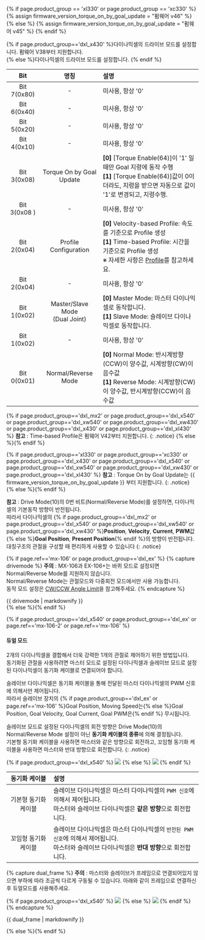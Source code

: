 
{% if page.product_group == 'xl330' or page.product_group == 'xc330' %}
{% assign firmware_version_torque_on_by_goal_update = "펌웨어 v46" %}
{% else %}
{% assign firmware_version_torque_on_by_goal_update = "펌웨어 v45" %}
{% endif %}

{% if page.product_group=='dxl_x430' %}다이나믹셀의 드라이브 모드를 설정합니다. 펌웨어 V38부터 지원합니다.  
{% else %}다이나믹셀의 드라이브 모드를 설정합니다.
{% endif %}

|         Bit         |                     명칭            | 설명                                                                                                                                                                                                       |
|:-------------------:|:-----------------------------------:|:-----------------------------------------------------------------------------------------------------------------------------------------------------------------------------------------------------------|
|     Bit 7(0x80)     |                      -              | 미사용, 항상 '0'                                                                                                                                                                                           |
|     Bit 6(0x40)     |                      -              | 미사용, 항상 '0'                                                                                                                                                                                           |
|     Bit 5(0x20)     |                      -              | 미사용, 항상 '0'                                                                                                                                                                                           |
|     Bit 4(0x10)     |                      -              | 미사용, 항상 '0'                                                                                                                                                                                           |{% if page.product_group=='xl330' or page.product_group=='xc330' or page.product_group=='dxl_x430' or page.product_group=='dxl_x540' or page.product_group=='dxl_xw540' or page.product_group=='dxl_xw430' or page.product_group=='dxl_xl430' %}
|     Bit 3(0x08)     |                      Torque On by Goal Update              | **[0]** [Torque Enable(64)]이 '1' 일때만 Goal 지령에 동작 수행 <br> **[1]** [Torque Enable(64)]값이 0이더라도, 지령을 받으면 자동으로 값이 '1'로 변경되고, 지령수행.                                |{% else %}
|     Bit 3(0x08 )    |                      -              | 미사용, 항상 '0'                                                                                                                                                                                            |{% endif %}   {% if page.product_group=='xl330' or page.product_group=='xc330' or page.product_group=='dxl_x430' or page.product_group=='dxl_x540' or page.product_group=='dxl_xw540' or page.product_group=='dxl_xw430' or page.product_group=='dxl_xl430' or page.product_group=='dxl_mx2' %}
|     Bit 2(0x04)     |           Profile Configuration     | **[0]** Velocity-based Profile: 속도를 기준으로 Profile 생성<br />**[1]** Time-based Profile: 시간을 기준으로 Profile 생성<br />※ 자세한 사항은 [Profile](#profile)를 참고하세요.                                       |{% else %}
|     Bit 2(0x04)     |                      -              | 미사용, 항상 '0'                                                                                                                                                                                           |{% endif %}{% if page.product_group=='dxl_x540' or page.product_group=='dxl_ex' or page.ref=='mx-106-2' or page.ref=='mx-106' %}
|     Bit 1(0x02)     | Master/Slave Mode<br />(Dual Joint) | **[0]** Master Mode: 마스터 다이나믹셀로 동작합니다.<br />**[1]** Slave Mode: 슬레이브 다이나믹셀로 동작합니다.                                                                                                          |{% else %}
|     Bit 1(0x02)     |                      -              | 미사용, 항상 '0'                                                                                                                                                                                           |{% endif %}
|     Bit 0(0x01)     |        Normal/Reverse Mode          | **[0]** Normal Mode: 반시계방향(CCW)이 양수값, 시계방향(CW)이 음수값<br />**[1]** Reverse Mode: 시계방향(CW)이 양수값, 반시계방향(CCW)이 음수값                                                                           |

{% if page.product_group=='dxl_mx2' or page.product_group=='dxl_x540' or page.product_group=='dxl_xw540' or page.product_group=='dxl_xw430' or page.product_group=='dxl_x430' or page.product_group=='dxl_xl430' %}
**참고** : Time-based Profile은 펌웨어 V42부터 지원합니다.
{: .notice}
{% else %}{% endif %}

{% if page.product_group=='xl330' or page.product_group=='xc330' or page.product_group=='dxl_x430' or page.product_group=='dxl_x540' or page.product_group=='dxl_xw540' or page.product_group=='dxl_xw430' or page.product_group=='dxl_xl430' %}
**참고** : Torque On by Goal Update는 {{ firmware_version_torque_on_by_goal_update }} 부터 지원합니다.
{: .notice}
{% else %}{% endif %}

**참고** : Drive Mode(10)의 0번 비트(Normal/Reverse Mode)를 설정하면, 다이나믹셀의 기본동작 방향이 반전됩니다.  
따라서 다이나믹셀의 {% if page.product_group=='dxl_mx2' or page.product_group=='dxl_x540' or page.product_group=='dxl_xw540' or page.product_group=='dxl_xw430' %}**Position**, **Velocity**, **Current**, **PWM**값{% else %}**Goal Position**, **Present Position**{% endif %}의 방향이 반전됩니다.  
대칭구조의 관절을 구성할 때 편리하게 사용할 수 있습니다
{: .notice}

{% if page.ref=='mx-106' or page.product_group=='dxl_ex' %}
{% capture drivemode %}
**주의** : MX-106과 EX-106+는 바퀴 모드로 설정되면 Normal/Reverse Mode를 지원하지 않습니다.  
Normal/Reverse Mode는 관절모드와 다중회전 모드에서만 사용 가능합니다.  
동작 모드 설정은 [CW/CCW Angle Limit](#cwccw-angle-limit6-8)을 참고해주세요.
{% endcapture %}
<div class="notice--warning">{{ drivemode | markdownify }}</div>
{% else %}{% endif %}


{% if page.product_group=='dxl_x540' or page.product_group=='dxl_ex' or page.ref=='mx-106-2' or page.ref=='mx-106' %}
#### 듀얼 모드
2개의 다이나믹셀을 결합해서 더욱 강력한 1개의 관절로 제어하기 위한 방법입니다.  
동기화된 관절을 사용하려면 마스터 모드로 설정된 다이나믹셀과 슬레이브 모드로 설정된 다이나믹셀이 동기화 케이블로 연결되어야 합니다.  

슬레이브 다이나믹셀은 동기화 케이블을 통해 전달된 마스터 다이나믹셀의 PWM 신호에 의해서만 제어됩니다.  
따라서 슬레이브 장치의 {% if page.product_group=='dxl_ex' or page.ref=='mx-106' %}Goal Position, Moving Speed는{% else %}Goal Position, Goal Velocity, Goal Current, Goal PWM은{% endif %} 무시됩니다.

슬레이브 모드로 설정된 다이나믹셀의 회전 방향은 Drive Mode(10)의 Normal/Reverse Mode 설정이 아닌 **동기화 케이블의 종류**에 의해 결정됩니다.  
기본형 동기화 케이블을 사용하면 마스터와 같은 방향으로 회전하고, 꼬임형 동기화 케이블을 사용하면 마스터와 반대 방향으로 회전합니다.
{: .notice}

{% if page.product_group=='dxl_x540' %}
![](/assets/images/dxl/x/x-series_dual_joint_kr.png)
{% else %}
![](/assets/images/dxl/ex/ex-106_dual_kr.png)
{% endif %}

|   동기화 케이블     |                                                          설명                                                        |
|:----------------:|:--------------------------------------------------------------------------------------------------------------------|
| 기본형 동기화 케이블 |      슬레이브 다이나믹셀은 마스터 다이나믹셀의 `PWM 신호`에 의해서 제어됩니다.<br>마스터와 슬레이브 다이나믹셀은 **같은 방향**으로 회전합니다.|
| 꼬임형 동기화 케이블 | 슬레이브 다이나믹셀은 마스터 다이나믹셀의 `반전된 PWM 신호`에 의해서 제어됩니다.<br>마스터와 슬레이브 다이나믹셀은 **반대 방향**으로 회전합니다.|


{% capture dual_frame %}
**주의** : 마스터와 슬레이브가 프레임으로 연결되어있지 않으면 부하에 따라 조금씩 다르게 구동될 수 있습니다. 아래와 같이 프레임으로 연결하신 후 듀얼모드를 사용해주세요.

{% if page.product_group=='dxl_x540' %}
![](/assets/images/dxl/x/x-series_dual_joint_frame_kr.png)
{% else %}
![](/assets/images/dxl/ex/ex-106+_fr08-h110_fr08-d101_kr.png)
{% endif %}
{% endcapture %}
<div class="notice--warning">{{ dual_frame | markdownify }}</div>

{% else %}{% endif %}
